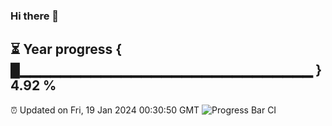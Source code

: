 ### Hi there 👋
⏳ Year progress { █▁▁▁▁▁▁▁▁▁▁▁▁▁▁▁▁▁▁▁▁▁▁▁▁▁▁▁▁▁ } 4.92 %
---
⏰ Updated on Fri, 19 Jan 2024 00:30:50 GMT
![Progress Bar CI](https://github.com/Moyi321/Moyi321/workflows/Progress%20Bar%20CI/badge.svg)
